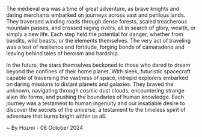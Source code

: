 
The medieval era was a time of great adventure, as brave knights and daring merchants embarked on journeys across vast and perilous lands.  They traversed winding roads through dense forests, scaled treacherous mountain passes, and crossed raging rivers, all in search of glory, wealth, or simply a new life. Each step held the potential for danger, whether from bandits, wild beasts, or the elements themselves. The very act of traveling was a test of resilience and fortitude, forging bonds of camaraderie and leaving behind tales of heroism and hardship.

In the future, the stars themselves beckoned to those who dared to dream beyond the confines of their home planet.  With sleek, futuristic spacecraft capable of traversing the vastness of space, intrepid explorers embarked on daring missions to distant planets and galaxies. They braved the unknown, navigating through cosmic dust clouds, encountering strange alien life forms, and pushing the boundaries of human knowledge. Each journey was a testament to human ingenuity and our insatiable desire to discover the secrets of the universe, a testament to the timeless spirit of adventure that burns bright within us all. 

~ By Hozmi - 08 October 2024
